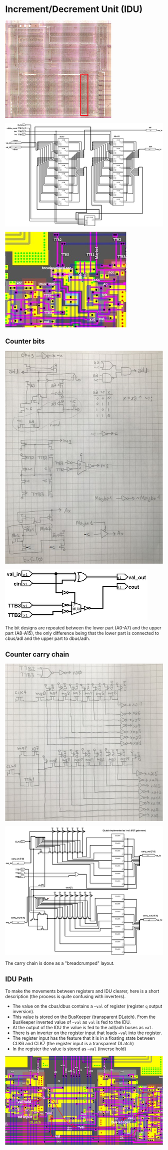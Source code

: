 # Increment/Decrement Unit (IDU)

![locator_idu](/imgstore/locator_idu.png)

![IncDec](/logisim/IncDec.png)

![cntbit](/imgstore/modules/cntbit.jpg)

## Counter bits

![cntbit_tran](/imgstore/modules/cntbit_tran.jpg)

![IncDec_cntbit](/logisim/IncDec_cntbit.png)

The bit designs are repeated between the lower part (A0-A7) and the upper part (A8-A15), the only difference being that the lower part is connected to cbus/adl and the upper part to dbus/adh.

## Counter carry chain

![cntbit_carry_chain](/imgstore/modules/cntbit_carry_chain.jpg)

![IncDec_carry_chain](/logisim/IncDec_carry_chain.png)

The carry chain is done as a "breadcrumped" layout.

## IDU Path

To make the movements between registers and IDU clearer, here is a short description (the process is quite confusing with inverters).

- The value on the cbus/dbus contains a `~val` of register (register `q` output inversion).
- This value is stored on the BusKeeper (transparent DLatch). From the BusKeeper inverted value of `~val` as `val` is fed to the IDU.
- At the output of the IDU the value is fed to the adl/adh buses as `val`.
- There is an inverter on the register input that loads `~val` into the register.
- The register input has the feature that it is in a floating state between CLK6 and CLK7 (the register input is a transparent DLatch)
- In the register the value is stored as `~val` (inverse hold)

![Path_IDU](/imgstore/Path_IDU.png)
